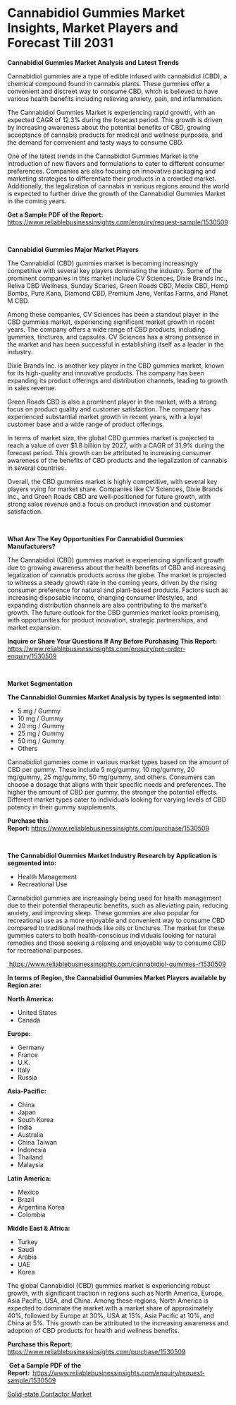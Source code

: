 <p><h1>Cannabidiol Gummies Market Insights, Market Players and Forecast Till 2031</h1></p><p><strong>Cannabidiol Gummies Market Analysis and Latest Trends</strong></p>
<p><p>Cannabidiol gummies are a type of edible infused with cannabidiol (CBD), a chemical compound found in cannabis plants. These gummies offer a convenient and discreet way to consume CBD, which is believed to have various health benefits including relieving anxiety, pain, and inflammation.</p><p>The Cannabidiol Gummies Market is experiencing rapid growth, with an expected CAGR of 12.3% during the forecast period. This growth is driven by increasing awareness about the potential benefits of CBD, growing acceptance of cannabis products for medical and wellness purposes, and the demand for convenient and tasty ways to consume CBD.</p><p>One of the latest trends in the Cannabidiol Gummies Market is the introduction of new flavors and formulations to cater to different consumer preferences. Companies are also focusing on innovative packaging and marketing strategies to differentiate their products in a crowded market. Additionally, the legalization of cannabis in various regions around the world is expected to further drive the growth of the Cannabidiol Gummies Market in the coming years.</p></p>
<p><strong>Get a Sample PDF of the Report:&nbsp;</strong> <a href="https://www.reliablebusinessinsights.com/enquiry/request-sample/1530509">https://www.reliablebusinessinsights.com/enquiry/request-sample/1530509</a></p>
<p>&nbsp;</p>
<p><strong>Cannabidiol Gummies Major Market Players</strong></p>
<p><p>The Cannabidiol (CBD) gummies market is becoming increasingly competitive with several key players dominating the industry. Some of the prominent companies in this market include CV Sciences, Dixie Brands Inc., Reliva CBD Wellness, Sunday Scaries, Green Roads CBD, Medix CBD, Hemp Bombs, Pure Kana, Diamond CBD, Premium Jane, Veritas Farms, and Planet M CBD.</p><p>Among these companies, CV Sciences has been a standout player in the CBD gummies market, experiencing significant market growth in recent years. The company offers a wide range of CBD products, including gummies, tinctures, and capsules. CV Sciences has a strong presence in the market and has been successful in establishing itself as a leader in the industry.</p><p>Dixie Brands Inc. is another key player in the CBD gummies market, known for its high-quality and innovative products. The company has been expanding its product offerings and distribution channels, leading to growth in sales revenue.</p><p>Green Roads CBD is also a prominent player in the market, with a strong focus on product quality and customer satisfaction. The company has experienced substantial market growth in recent years, with a loyal customer base and a wide range of product offerings.</p><p>In terms of market size, the global CBD gummies market is projected to reach a value of over $1.8 billion by 2027, with a CAGR of 31.9% during the forecast period. This growth can be attributed to increasing consumer awareness of the benefits of CBD products and the legalization of cannabis in several countries.</p><p>Overall, the CBD gummies market is highly competitive, with several key players vying for market share. Companies like CV Sciences, Dixie Brands Inc., and Green Roads CBD are well-positioned for future growth, with strong sales revenue and a focus on product innovation and customer satisfaction.</p></p>
<p>&nbsp;</p>
<p><strong>What Are The Key Opportunities For Cannabidiol Gummies Manufacturers?</strong></p>
<p><p>The Cannabidiol (CBD) gummies market is experiencing significant growth due to growing awareness about the health benefits of CBD and increasing legalization of cannabis products across the globe. The market is projected to witness a steady growth rate in the coming years, driven by the rising consumer preference for natural and plant-based products. Factors such as increasing disposable income, changing consumer lifestyles, and expanding distribution channels are also contributing to the market's growth. The future outlook for the CBD gummies market looks promising, with opportunities for product innovation, strategic partnerships, and market expansion.</p></p>
<p><strong>Inquire or Share Your Questions If Any Before Purchasing This Report:</strong> <a href="https://www.reliablebusinessinsights.com/enquiry/pre-order-enquiry/1530509">https://www.reliablebusinessinsights.com/enquiry/pre-order-enquiry/1530509</a></p>
<p>&nbsp;</p>
<p><strong>Market Segmentation</strong></p>
<p><strong>The Cannabidiol Gummies Market Analysis by types is segmented into:</strong></p>
<p><ul><li>5 mg / Gummy</li><li>10 mg / Gummy</li><li>20 mg / Gummy</li><li>25 mg / Gummy</li><li>50 mg / Gummy</li><li>Others</li></ul></p>
<p><p>Cannabidiol gummies come in various market types based on the amount of CBD per gummy. These include 5 mg/gummy, 10 mg/gummy, 20 mg/gummy, 25 mg/gummy, 50 mg/gummy, and others. Consumers can choose a dosage that aligns with their specific needs and preferences. The higher the amount of CBD per gummy, the stronger the potential effects. Different market types cater to individuals looking for varying levels of CBD potency in their gummy supplements.</p></p>
<p><strong>Purchase this Report:&nbsp;</strong><a href="https://www.reliablebusinessinsights.com/purchase/1530509">https://www.reliablebusinessinsights.com/purchase/1530509</a></p>
<p>&nbsp;</p>
<p><strong>The Cannabidiol Gummies Market Industry Research by Application is segmented into:</strong></p>
<p><ul><li>Health Management</li><li>Recreational Use</li></ul></p>
<p><p>Cannabidiol gummies are increasingly being used for health management due to their potential therapeutic benefits, such as alleviating pain, reducing anxiety, and improving sleep. These gummies are also popular for recreational use as a more enjoyable and convenient way to consume CBD compared to traditional methods like oils or tinctures. The market for these gummies caters to both health-conscious individuals looking for natural remedies and those seeking a relaxing and enjoyable way to consume CBD for recreational purposes.</p></p>
<p><a href="https://www.reliablebusinessinsights.com/cannabidiol-gummies-r1530509">&nbsp;https://www.reliablebusinessinsights.com/cannabidiol-gummies-r1530509</a></p>
<p><strong>In terms of Region, the Cannabidiol Gummies Market Players available by Region are:</strong></p>
<p>
    <p> <strong> North America: </strong>
        <ul>
            <li>United States</li>
            <li>Canada</li>
        </ul>
        </p> 
    <p> <strong> Europe: </strong>
        <ul>
            <li>Germany</li>
            <li>France</li>
            <li>U.K.</li>
            <li>Italy</li>
            <li>Russia</li>
        </ul>
        </p> 
    <p> <strong> Asia-Pacific: </strong>
        <ul>
            <li>China</li>
            <li>Japan</li>
            <li>South Korea</li>
            <li>India</li>
            <li>Australia</li>
            <li>China Taiwan</li>
            <li>Indonesia</li>
            <li>Thailand</li>
            <li>Malaysia</li>
        </ul>
        </p> 
    <p> <strong> Latin America: </strong>
        <ul>
            <li>Mexico</li>
            <li>Brazil</li>
            <li>Argentina Korea</li>
            <li>Colombia</li>
        </ul>
        </p> 
    <p> <strong> Middle East & Africa: </strong>
        <ul>
            <li>Turkey</li>
            <li>Saudi</li>
            <li>Arabia</li>
            <li>UAE</li>
            <li>Korea</li>
        </ul>
    </p>
    </p>
<p><p>The global Cannabidiol (CBD) gummies market is experiencing robust growth, with significant traction in regions such as North America, Europe, Asia Pacific, USA, and China. Among these regions, North America is expected to dominate the market with a market share of approximately 40%, followed by Europe at 30%, USA at 15%, Asia Pacific at 10%, and China at 5%. This growth can be attributed to the increasing awareness and adoption of CBD products for health and wellness benefits.</p></p>
<p><strong>Purchase this Report: </strong><a href="https://www.reliablebusinessinsights.com/purchase/1530509">https://www.reliablebusinessinsights.com/purchase/1530509</a></p>
<p>&nbsp;<strong>Get a Sample PDF of the Report:&nbsp;&nbsp;</strong><a href="https://www.reliablebusinessinsights.com/enquiry/request-sample/1530509">https://www.reliablebusinessinsights.com/enquiry/request-sample/1530509</a></p>
<p><strong></strong></p>
<p><p><a href="https://github.com/riwar777/Market-Research-Report-List-1/blob/main/solid-state-contactor-market.md">Solid-state Contactor Market</a></p></p>